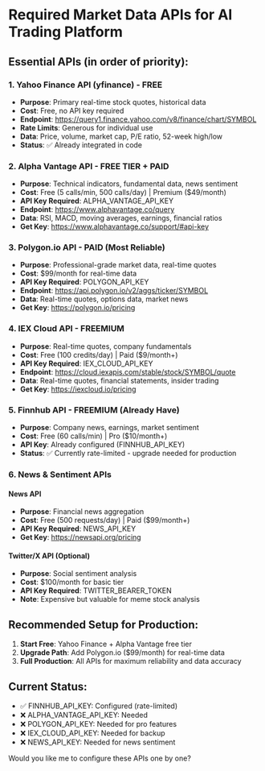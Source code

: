 # Required Market Data APIs for AI Trading Platform

## Essential APIs (in order of priority):

### 1. Yahoo Finance API (yfinance) - FREE
- **Purpose**: Primary real-time stock quotes, historical data
- **Cost**: Free, no API key required
- **Endpoint**: https://query1.finance.yahoo.com/v8/finance/chart/SYMBOL
- **Rate Limits**: Generous for individual use
- **Data**: Price, volume, market cap, P/E ratio, 52-week high/low
- **Status**: ✅ Already integrated in code

### 2. Alpha Vantage API - FREE TIER + PAID
- **Purpose**: Technical indicators, fundamental data, news sentiment
- **Cost**: Free (5 calls/min, 500 calls/day) | Premium ($49/month)
- **API Key Required**: ALPHA_VANTAGE_API_KEY
- **Endpoint**: https://www.alphavantage.co/query
- **Data**: RSI, MACD, moving averages, earnings, financial ratios
- **Get Key**: https://www.alphavantage.co/support/#api-key

### 3. Polygon.io API - PAID (Most Reliable)
- **Purpose**: Professional-grade market data, real-time quotes
- **Cost**: $99/month for real-time data
- **API Key Required**: POLYGON_API_KEY  
- **Endpoint**: https://api.polygon.io/v2/aggs/ticker/SYMBOL
- **Data**: Real-time quotes, options data, market news
- **Get Key**: https://polygon.io/pricing

### 4. IEX Cloud API - FREEMIUM
- **Purpose**: Real-time quotes, company fundamentals
- **Cost**: Free (100 credits/day) | Paid ($9/month+)
- **API Key Required**: IEX_CLOUD_API_KEY
- **Endpoint**: https://cloud.iexapis.com/stable/stock/SYMBOL/quote
- **Data**: Real-time quotes, financial statements, insider trading
- **Get Key**: https://iexcloud.io/pricing

### 5. Finnhub API - FREEMIUM (Already Have)
- **Purpose**: Company news, earnings, market sentiment
- **Cost**: Free (60 calls/min) | Pro ($10/month+)
- **API Key**: Already configured (FINNHUB_API_KEY)
- **Status**: ✅ Currently rate-limited - upgrade needed for production

### 6. News & Sentiment APIs

#### News API
- **Purpose**: Financial news aggregation
- **Cost**: Free (500 requests/day) | Paid ($99/month+)
- **API Key Required**: NEWS_API_KEY
- **Get Key**: https://newsapi.org/pricing

#### Twitter/X API (Optional)
- **Purpose**: Social sentiment analysis
- **Cost**: $100/month for basic tier
- **API Key Required**: TWITTER_BEARER_TOKEN
- **Note**: Expensive but valuable for meme stock analysis

## Recommended Setup for Production:

1. **Start Free**: Yahoo Finance + Alpha Vantage free tier
2. **Upgrade Path**: Add Polygon.io ($99/month) for real-time data
3. **Full Production**: All APIs for maximum reliability and data accuracy

## Current Status:
- ✅ FINNHUB_API_KEY: Configured (rate-limited)
- ❌ ALPHA_VANTAGE_API_KEY: Needed
- ❌ POLYGON_API_KEY: Needed for pro features
- ❌ IEX_CLOUD_API_KEY: Needed for backup
- ❌ NEWS_API_KEY: Needed for news sentiment

Would you like me to configure these APIs one by one?